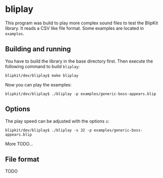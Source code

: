 bliplay
=======

This program was build to play more complex sound files to test the BlipKit
library. It reads a CSV like file format. Some examples are located in
`examples`.

Building and running
--------------------

You have to build the library in the base directory first. Then execute the
following command to build `bliplay`:

	blipkit/dev/bliplay$ make bliplay

Now you can play the examples:

	blipkit/dev/bliplay$ ./bliplay -p examples/generic-boss-appears.blip

Options
-------

The play speed can be adjusted with the options `s`:

	blipkit/dev/bliplay$ ./bliplay -s 32 -p examples/generic-boss-appears.blip

More TODO...

File format
-----------

TODO

